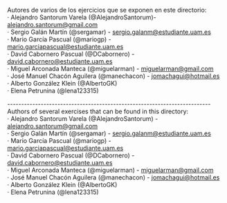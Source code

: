 Autores de varios de los ejercicios que se exponen en este directorio:<br>
	· Alejandro Santorum Varela (@AlejandroSantorum)- alejandro.santorum@gmail.com<br>
	· Sergio Galán Martín (@sergamar) - sergio.galanm@estudiante.uam.es<br>
	· Mario García Pascual (@mariogp) - mario.garciapascual@estudiante.uam.es<br>
	· David Cabornero Pascual (@DCabornero) - david.cabornero@estudiante.uam.es<br>
	· Miguel Arconada Manteca (@miguelarman) - miguelarman@gmail.com<br>
	· José Manuel Chacón Aguilera (@manechacon) - jomachagui@hotmail.es<br>
	· Alberto González Klein (@AlbertoGK)<br>
	· Elena Petrunina (@lena123315)

-------------------------------------------------------------------------<br>
Authors of several exercises that can be found in this directory:<br>
	· Alejandro Santorum Varela (@AlejandroSantorum) - alejandro.santorum@gmail.com<br>
	· Sergio Galán Martín (@sergamar) - sergio.galanm@estudiante.uam.es<br>
	· Mario García Pascual (@mariogp) - mario.garciapascual@estudiante.uam.es<br>
	· David Cabornero Pascual (@DCabornero) - david.cabornero@estudiante.uam.es<br>
	· Miguel Arconada Manteca (@miguelarman) - miguelarman@gmail.com<br>
	· José Manuel Chacón Aguilera (@manechacon) - jomachagui@hotmail.es<br>
	· Alberto González Klein (@AlbertoGK)<br>
	· Elena Petrunina (@lena123315)